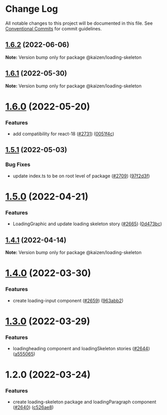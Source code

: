# Change Log

All notable changes to this project will be documented in this file.
See [Conventional Commits](https://conventionalcommits.org) for commit guidelines.

## [1.6.2](https://github.com/cultureamp/kaizen-design-system/compare/@kaizen/loading-skeleton@1.6.1...@kaizen/loading-skeleton@1.6.2) (2022-06-06)

**Note:** Version bump only for package @kaizen/loading-skeleton





## [1.6.1](https://github.com/cultureamp/kaizen-design-system/compare/@kaizen/loading-skeleton@1.6.0...@kaizen/loading-skeleton@1.6.1) (2022-05-30)

**Note:** Version bump only for package @kaizen/loading-skeleton





# [1.6.0](https://github.com/cultureamp/kaizen-design-system/compare/@kaizen/loading-skeleton@1.5.1...@kaizen/loading-skeleton@1.6.0) (2022-05-20)


### Features

* add compatibility for react-18 ([#2731](https://github.com/cultureamp/kaizen-design-system/issues/2731)) ([0051f4c](https://github.com/cultureamp/kaizen-design-system/commit/0051f4cee82895acc2c2f44fc7bf8063857de57e))





## [1.5.1](https://github.com/cultureamp/kaizen-design-system/compare/@kaizen/loading-skeleton@1.5.0...@kaizen/loading-skeleton@1.5.1) (2022-05-03)


### Bug Fixes

* update index.ts to be on root level of package ([#2709](https://github.com/cultureamp/kaizen-design-system/issues/2709)) ([97f2d3f](https://github.com/cultureamp/kaizen-design-system/commit/97f2d3fc1c00811c7f731a5811f38880b1855014))





# [1.5.0](https://github.com/cultureamp/kaizen-design-system/compare/@kaizen/loading-skeleton@1.4.1...@kaizen/loading-skeleton@1.5.0) (2022-04-21)


### Features

* LoadingGraphic and update loading skeleton story ([#2665](https://github.com/cultureamp/kaizen-design-system/issues/2665)) ([0d473bc](https://github.com/cultureamp/kaizen-design-system/commit/0d473bcd6fb0ef0ed5218af2e4708b3fc6d59c6e))





## [1.4.1](https://github.com/cultureamp/kaizen-design-system/compare/@kaizen/loading-skeleton@1.4.0...@kaizen/loading-skeleton@1.4.1) (2022-04-14)

**Note:** Version bump only for package @kaizen/loading-skeleton





# [1.4.0](https://github.com/cultureamp/kaizen-design-system/compare/@kaizen/loading-skeleton@1.3.0...@kaizen/loading-skeleton@1.4.0) (2022-03-30)


### Features

* create loading-input component ([#2659](https://github.com/cultureamp/kaizen-design-system/issues/2659)) ([963abb2](https://github.com/cultureamp/kaizen-design-system/commit/963abb2f1d82316448942f07eaa457113d19a073))





# [1.3.0](https://github.com/cultureamp/kaizen-design-system/compare/@kaizen/loading-skeleton@1.2.0...@kaizen/loading-skeleton@1.3.0) (2022-03-29)


### Features

* loadingheading component and loadingSkeleton stories ([#2644](https://github.com/cultureamp/kaizen-design-system/issues/2644)) ([a555065](https://github.com/cultureamp/kaizen-design-system/commit/a55506509f096cbfbe7a77ba50b8937eb01caa9b))





# 1.2.0 (2022-03-24)


### Features

* create loading-skeleton package and loadingParagraph component ([#2640](https://github.com/cultureamp/kaizen-design-system/issues/2640)) ([c526ae8](https://github.com/cultureamp/kaizen-design-system/commit/c526ae83af65243cf853ecc2a7f5769e90b2f9af))

